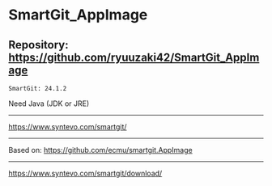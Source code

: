 
# SmartGit_AppImage

## Repository: https://github.com/ryuuzaki42/SmartGit_AppImage
    SmartGit: 24.1.2

Need Java (JDK or JRE)

---
https://www.syntevo.com/smartgit/

---
Based on: https://github.com/ecmu/smartgit.AppImage

---
https://www.syntevo.com/smartgit/download/
